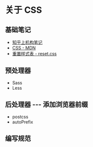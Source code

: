 # 关于 CSS

## 基础笔记

- [知乎上机构笔记](https://zhuanlan.zhihu.com/p/108038643)
- [CSS - MDN](https://developer.mozilla.org/zh-CN/docs/Web/CSS)
- [重置样式表 - reset.css](https://meyerweb.com/eric/tools/css/reset/)

## 预处理器

- Sass
- Less

## 后处理器 --- 添加浏览器前缀

- postcss
- autoPrefix

## 编写规范
